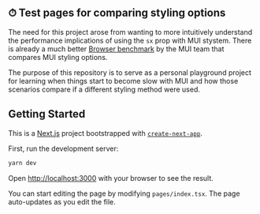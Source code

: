 ## ⏱ Test pages for comparing styling options

The need for this project arose from wanting to more intuitively understand the performance implications of using the `sx` prop with MUI stystem.
There is already a much better [Browser benchmark](https://github.com/mui/material-ui/tree/master/benchmark/browser) by the MUI team that compares MUI styling options.

The purpose of this repository is to serve as a personal playground project for learning when things start to become slow with MUI and how those scenarios compare if a different styling method were used.

## Getting Started

This is a [Next.js](https://nextjs.org/) project bootstrapped with [`create-next-app`](https://github.com/vercel/next.js/tree/canary/packages/create-next-app).

First, run the development server:

```bash
yarn dev
```

Open [http://localhost:3000](http://localhost:3000) with your browser to see the result.

You can start editing the page by modifying `pages/index.tsx`. The page auto-updates as you edit the file.
